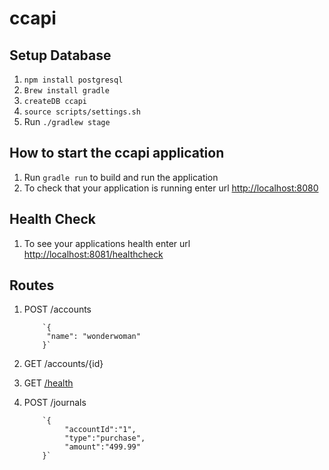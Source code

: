 # ccapi

Setup Database
---
1. `npm install postgresql`
2. `Brew install gradle`
3. `createDB ccapi`
4. `source scripts/settings.sh`
5. Run `./gradlew stage`

How to start the ccapi application
---
1. Run `gradle run` to build and run the application
2. To check that your application is running enter url [http://localhost:8080](http://localhost:8080)

Health Check
---
1. To see your applications health enter url [http://localhost:8081/healthcheck](http://localhost:8081/healthcheck)

Routes
---
1. POST    /accounts 
          
           `{
           	"name": "wonderwoman"
           }`
2. GET     /accounts/{id} 
3. GET     [/health](http://localhost:8080/health)
4. POST    /journals 
           
           `{
	            "accountId":"1",
	            "type":"purchase",
	            "amount":"499.99"
           }`
 

 
